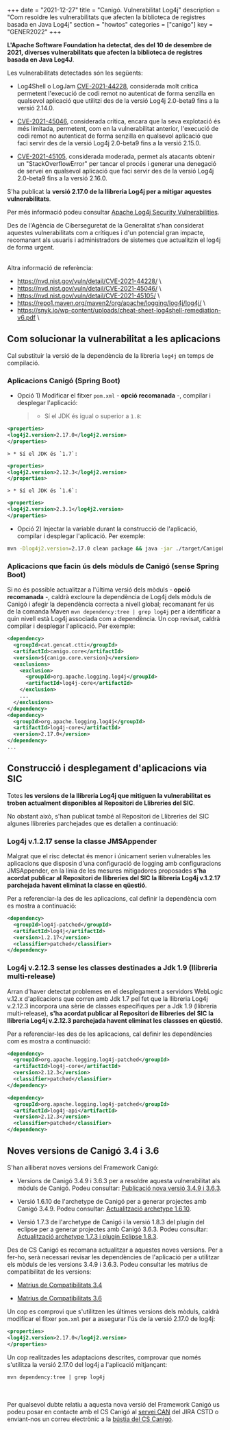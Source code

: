 +++
date        = "2021-12-27"
title       = "Canigó. Vulnerabilitat Log4j"
description = "Com resoldre les vulnerabilitats que afecten la biblioteca de registres basada en Java Log4j"
section     = "howtos"
categories  = ["canigo"]
key         = "GENER2022"
+++

**L'Apache Software Foundation ha detectat, des del 10 de desembre de 2021, diverses vulnerabilitats que afecten la
biblioteca de registres basada en Java Log4J**.

Les vulnerabilitats detectades són les següents:

- Log4Shell o LogJam [CVE-2021-44228](https://cve.mitre.org/cgi-bin/cvename.cgi?name=CVE-2021-44228), considerada molt crítica permetent l'execució
de codi remot no autenticat de forma senzilla en qualsevol aplicació que utilitzi des de la versió Log4j 2.0-beta9 fins a la versió 2.14.0.

- [CVE-2021-45046](https://cve.mitre.org/cgi-bin/cvename.cgi?name=CVE-2021-45046), considerada crítica, encara que la seva explotació és més limitada,
permetent, com en la vulnerabilitat anterior, l'execució de codi remot no autenticat de forma senzilla en qualsevol aplicació que faci servir des de la
versió Log4j 2.0-beta9 fins a la versió 2.15.0.

- [CVE-2021-45105](https://cve.mitre.org/cgi-bin/cvename.cgi?name=CVE-2021-45105), considerada moderada, permet als atacants obtenir un "StackOverflowError"
per tancar el procés i generar una denegació de servei en qualsevol aplicació que faci servir des de la versió Log4j 2.0-beta9 fins a la versió 2.16.0.

S'ha publicat la **versió 2.17.0 de la llibreria Log4j per a mitigar aquestes vulnerabilitats**.

Per més informació podeu consultar [Apache Log4j Security Vulnerabilities](https://logging.apache.org/log4j/2.x/security.html).

Des de l'Agència de Ciberseguretat de la Generalitat s'han considerat aquestes vulnerabilitats com a crítiques i d'un potencial
gran impacte, recomanant als usuaris i administradors de sistemes que actualitzin el log4j de forma urgent.

<br/>
Altra informació de referència:

* <https://nvd.nist.gov/vuln/detail/CVE-2021-44228/> \
* <https://nvd.nist.gov/vuln/detail/CVE-2021-45046/> \
* <https://nvd.nist.gov/vuln/detail/CVE-2021-45105/> \
* <https://repo1.maven.org/maven2/org/apache/logging/log4j/log4j/> \
* <https://snyk.io/wp-content/uploads/cheat-sheet-log4shell-remediation-v6.pdf> \

## Com solucionar la vulnerabilitat a les aplicacions

Cal substituir la versió de la dependència de la libreria `log4j` en temps de compilació.

### Aplicacions Canigó (Spring Boot)

* Opció 1) Modificar el fitxer `pom.xml` - **opció recomanada** -, compilar i desplegar l'aplicació:

    > * Sí el JDK és igual o superior a `1.8`:
```xml
<properties>
<log4j2.version>2.17.0</log4j2.version>
</properties>
```

    > * Sí el JDK és `1.7`:
```xml
<properties>
<log4j2.version>2.12.3</log4j2.version>
</properties>
```

    > * Sí el JDK és `1.6`:
```xml
<properties>
<log4j2.version>2.3.1</log4j2.version>
</properties>
```

* Opció 2) Injectar la variable durant la construcció de l'aplicació, compilar i desplegar l'aplicació. Per exemple:
```sh
mvn -Dlog4j2.version=2.17.0 clean package && java -jar ./target/CanigoLog4jShellTest.war
```

### Aplicacions que facin ús dels mòduls de Canigó (sense Spring Boot)

Si no és possible actualitzar a l'última versió dels mòduls - **opció recomanada** -, caldrà excloure la dependència de Log4j
dels mòduls de Canigó i afegir la dependència correcta a nivell global; recomanant fer ús de la comanda Maven `mvn dependency:tree | grep log4j`
per a identificar a quin nivell està Log4j associada com a dependència. Un cop revisat, caldrà compilar i desplegar l'aplicació.
Per exemple:

```xml
<dependency>
  <groupId>cat.gencat.ctti</groupId>
  <artifactId>canigo.core</artifactId>
  <version>${canigo.core.version}</version>
  <exclusions>
	<exclusion>
	  <groupId>org.apache.logging.log4j</groupId>
	  <artifactId>log4j-core</artifactId>
	</exclusion>
	...
  </exclusions>
</dependency>
<dependency>
  <groupId>org.apache.logging.log4j</groupId>
  <artifactId>log4j-core</artifactId>
  <version>2.17.0</version>
</dependency>
...
```

## Construcció i desplegament d'aplicacions via SIC

Totes **les versions de la llibreria Log4j que mitiguen la vulnerabilitat es troben actualment disponibles al Repositori de Llibreries del SIC**.

No obstant això, s'han publicat també al Repositori de Llibreries del SIC algunes llibreries parchejades que es detallen a continuació:

### Log4j v.1.2.17 sense la classe JMSAppender

Malgrat que el risc detectat és menor i únicament serien vulnerables les aplicacions que disposin d'una configuració de logging
amb configuracions JMSAppender, en la línia de les mesures mitigadores proposades **s'ha acordat publicar al Repositori de
llibreries del SIC la llibreria Log4j v.1.2.17 parchejada havent eliminat la classe en qüestió**.

Per a referenciar-la des de les aplicacions, cal definir la dependència com es mostra a continuació:

```xml
<dependency>
  <groupId>log4j-patched</groupId>
  <artifactId>log4j</artifactId>
  <version>1.2.17</version>
  <classifier>patched</classifier>
</dependency>
```

### Log4j v.2.12.3 sense les classes destinades a Jdk 1.9 (llibreria multi-release)

Arran d'haver detectat problemes en el desplegament a servidors WebLogic v.12.x d'aplicacions que corren amb Jdk 1.7 pel fet
que la llibreria Log4j v.2.12.3 incorpora una sèrie de classes específiques per a Jdk 1.9 (llibreria multi-release),
**s'ha acordat publicar al Repositori de llibreries del SIC la llibreria Log4j v.2.12.3 parchejada havent
eliminat les classses en qüestió**.

Per a referenciar-les des de les aplicacions, cal definir les dependències com es mostra a continuació:

```xml
<dependency>
  <groupId>org.apache.logging.log4j-patched</groupId>
  <artifactId>log4j-core</artifactId>
  <version>2.12.3</version>
  <classifier>patched</classifier>
</dependency>
```

```xml
<dependency>
  <groupId>org.apache.logging.log4j-patched</groupId>
  <artifactId>log4j-api</artifactId>
  <version>2.12.3</version>
  <classifier>patched</classifier>
</dependency>
```

## Noves versions de Canigó 3.4 i 3.6

S'han alliberat noves versions del Framework Canigó:

* Versions de Canigó 3.4.9 i 3.6.3 per a resoldre aquesta vulnerabilitat als mòduls de Canigó.
Podeu consultar: [Publicació nova versió 3.4.9 i 3.6.3](/noticies/2021-12-27-CAN-actualitzacio-canigo-3_4_9_3_6_3).

* Versió 1.6.10 de l'archetype de Canigó per a generar projectes amb Canigó 3.4.9.
Podeu consultar: [Actualització archetype 1.6.10](/noticies/2021-12-27-CAN-Actualitzacio_archetype_1_6_10/).

* Versió 1.7.3 de l'archetype de Canigó i la versió 1.8.3 del plugin del eclipse per a generar projectes amb Canigó 3.6.3.
Podeu consultar: [Actualització archetype 1.7.3 i plugin Eclipse 1.8.3](/noticies/2021-12-27-CAN-Actualitzacio_archetype_1_7_3_plugin_eclipse_1_8_3/).

Des de CS Canigó es recomana actualitzar a aquestes noves versions. Per a fer-ho, serà necessari revisar les dependències de l'aplicació
per a utilitzar els mòduls de les versions 3.4.9 i 3.6.3. Podeu consultar les matrius de compatibilitat de les versions:

- [Matrius de Compatibilitats 3.4](/canigo-download-related/matrius-compatibilitats/canigo-34/)

- [Matrius de Compatibilitats 3.6](/canigo-download-related/matrius-compatibilitats/canigo-36/)

Un cop es comprovi que s'utilitzen les últimes versions dels mòduls, caldrà modificar el fitxer `pom.xml` per a assegurar l'ús
de la versió 2.17.0 de log4j:

```xml
<properties>
<log4j2.version>2.17.0</log4j2.version>
</properties>
```

Un cop realitzades les adaptacions descrites, comprovar que només s'utilitza la versió 2.17.0 del log4j a l'aplicació mitjançant:

```
mvn dependency:tree | grep log4j
```

<br/><br/>
Per qualsevol dubte relatiu a aquesta nova versió del Framework Canigó us podeu posar en contacte amb el CS Canigó
al [servei CAN](https://cstd.ctti.gencat.cat/jiracstd/projects/CAN) del JIRA CSTD o enviant-nos un correu electrònic
a la [bústia del CS Canigó](mailto:oficina-tecnica.canigo.ctti@gencat.cat).